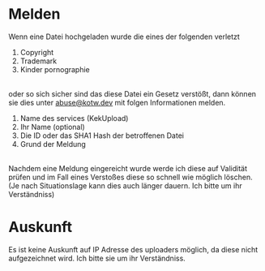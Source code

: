 # Melden
Wenn eine Datei hochgeladen wurde die eines der folgenden verletzt
1. Copyright
2. Trademark
3. Kinder pornographie
   
<br>
oder so sich sicher sind das diese Datei ein Gesetz verstößt, dann können sie dies unter <a href="mailto:abuse@kotw.dev">abuse@kotw.dev</a> mit folgen Informationen melden.

1. Name des services (KekUpload)
2. Ihr Name (optional)
3. Die ID oder das SHA1 Hash der betroffenen Datei
4. Grund der Meldung

<br>
Nachdem eine Meldung eingereicht wurde werde ich diese auf Validität prüfen und im Fall eines Verstoßes diese so schnell wie möglich löschen. (Je nach Situationslage kann dies auch länger dauern. Ich bitte um ihr Verständniss)

<br>

# Auskunft
Es ist keine Auskunft auf IP Adresse des uploaders möglich, da diese nicht aufgezeichnet wird. Ich bitte sie um ihr Verständniss.